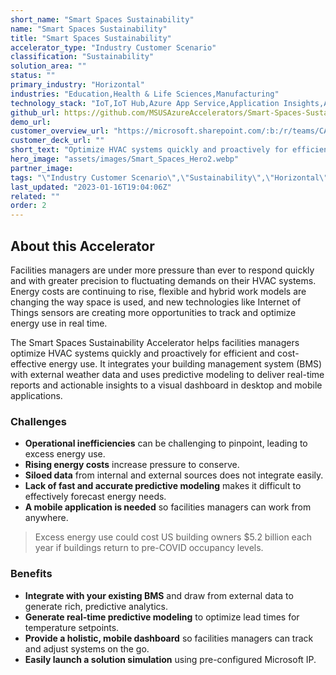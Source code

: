 ```yaml
---
short_name: "Smart Spaces Sustainability"
name: "Smart Spaces Sustainability"
title: "Smart Spaces Sustainability"
accelerator_type: "Industry Customer Scenario"
classification: "Sustainability"
solution_area: ""
status: ""
primary_industry: "Horizontal"
industries: "Education,Health & Life Sciences,Manufacturing"
technology_stack: "IoT,IoT Hub,Azure App Service,Application Insights,Azure Functions,Logic Apps. Stream Analytics,Azure SQL"
github_url: https://github.com/MSUSAzureAccelerators/Smart-Spaces-Sustainability-Accelerator
demo_url: 
customer_overview_url: "https://microsoft.sharepoint.com/:b:/r/teams/CAF-SolutionAccelerators/Shared%20Documents/General/BVA%20Files/Smart%20Spaces/Smart%20Spaces%20Overview.pdf?csf=1&web=1&e=qHtw8m"
customer_deck_url: ""
short_text: "Optimize HVAC systems quickly and proactively for efficient and cost-effective energy use."
hero_image: "assets/images/Smart_Spaces_Hero2.webp"
partner_image: 
tags: "\"Industry Customer Scenario\",\"Sustainability\",\"Horizontal\",\"Education\",\"Health & Life Sciences\",\"Manufacturing\",\"IoT\",\"IoT Hub\",\"Azure App Service\",\"Application Insights\",\"Azure Functions\",\"Logic Apps. Stream Analytics\",\"Azure SQL\""
last_updated: "2023-01-16T19:04:06Z"
related: ""
order: 2
---
```

## About this Accelerator

Facilities managers are under more pressure than ever to respond quickly and with greater precision to fluctuating demands on their HVAC systems. Energy costs are continuing to rise, flexible and hybrid work models are changing the way space is used, and new technologies like Internet of Things sensors are creating more opportunities to track and optimize energy use in real time.

The Smart Spaces Sustainability Accelerator helps facilities managers optimize HVAC systems quickly and proactively for efficient and cost-effective energy use. It integrates your building management system (BMS) with external weather data and uses predictive modeling to deliver real-time reports and actionable insights to a visual dashboard in desktop and mobile applications.

### Challenges

* **Operational inefficiencies** can be challenging to pinpoint, leading to excess energy use.
* **Rising energy costs** increase pressure to conserve.
* **Siloed data** from internal and external sources does not integrate easily.
* **Lack of fast and accurate predictive modeling** makes it difficult to effectively forecast energy needs.
* **A mobile application is needed** so facilities managers can work from anywhere.

> Excess energy use could cost US building owners $5.2 billion each year if buildings return to pre-COVID occupancy levels.

### Benefits

* **Integrate with your existing BMS** and draw from external data to generate rich, predictive analytics.
* **Generate real-time predictive modeling** to optimize lead times for temperature setpoints.
* **Provide a holistic, mobile dashboard** so facilities managers can track and adjust systems on the go.
* **Easily launch a solution simulation** using pre-configured Microsoft IP.